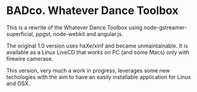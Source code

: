 BADco. Whatever Dance Toolbox
===

This is a rewrite of the Whatever Dance Toolbox using node-gstreamer-superficial, ppgst, node-webkit and angular.js.

The original 1.0 version uses haXe/xinf and became unmaintainable. It is available as a Linux LiveCD that works on PC (and some Macs) only with firewire camerase.

This version, very much a work in progress, leverages some new techologies with the aim to have an easily installable application for Linux and OSX.